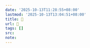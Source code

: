 ```yaml
---
date: '2025-10-13T11:28:55+08:00'
lastmod: '2025-10-13T13:04:51+08:00'
title: 󰟕
url: 󰟕
tags: []
src:
note:
---
```

